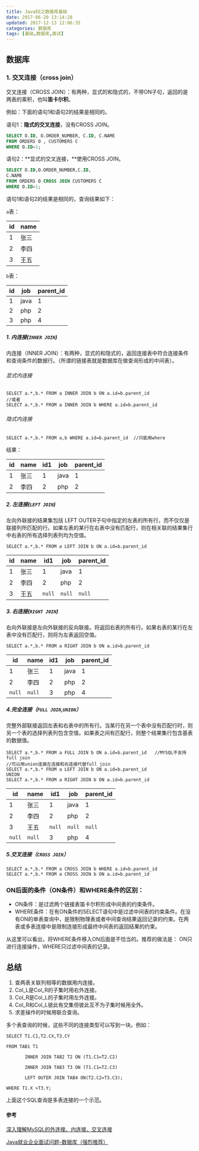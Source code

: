```yaml
---
title: JavaEE之数据库基础
date: 2017-06-20 13:14:28
updated: 2017-12-13 12:06:35categories: 数据库
tags: [基础,数据库,面试]
---
```


## 数据库

### 1. 交叉连接（cross join）

交叉连接（CROSS JOIN）：有两种，显式的和隐式的，不带ON子句，返回的是两表的乘积，也叫**笛卡尔积**。

例如：下面的语句1和语句2的结果是相同的。

语句1：**隐式的交叉连接**，没有CROSS JOIN。

```sql
SELECT O.ID, O.ORDER_NUMBER, C.ID, C.NAME
FROM ORDERS O , CUSTOMERS C
WHERE O.ID=1;
```

语句2：**显式的交叉连接，**使用CROSS JOIN。

```sql
SELECT O.ID,O.ORDER_NUMBER,C.ID,
C.NAME
FROM ORDERS O CROSS JOIN CUSTOMERS C
WHERE O.ID=1;
```

语句1和语句2的结果是相同的，查询结果如下：

`a`表：

| id   | name |
| ---- | ---- |
| 1    | 张三   |
| 2    | 李四   |
| 3    | 王五   |

`b`表：

| id   | job  | parent_id |
| ---- | ---- | --------- |
| 1    | java | 1         |
| 2    | php  | 2         |
| 3    | php  | 4         |

##### 1. 内连接(`INNER JOIN`)

内连接（INNER JOIN）：有两种，显式的和隐式的，返回连接表中符合连接条件和查询条件的数据行。（所谓的链接表就是数据库在做查询形成的中间表）。

###### 显式内连接

```mysql
SELECT a.*,b.* FROM a INNER JOIN b ON a.id=b.parent_id
//或者
SELECT a.*,b.* FROM a INNER JOIN b WHERE a.id=b.parent_id
```

###### 隐式内连接

```mysql
SELECT a.*,b.* FROM a,b WHERE a.id=b.parent_id  //只能用where
```

结果：

| id   | name | id1  | job  | parent_id |
| ---- | ---- | ---- | ---- | --------- |
| 1    | 张三   | 1    | java | 1         |
| 2    | 李四   | 2    | php  | 2         |

##### 2. 左连接(`LEFT JOIN`)

左向外联接的结果集包括  LEFT OUTER子句中指定的左表的所有行，而不仅仅是联接列所匹配的行。如果左表的某行在右表中没有匹配行，则在相关联的结果集行中右表的所有选择列表列均为空值。    

```mysql
SELECT a.*,b.* FROM a LEFT JOIN b ON a.id=b.parent_id
```

| id   | name | id1    | job    | parent_id |
| ---- | ---- | ------ | ------ | --------- |
| 1    | 张三   | 1      | java   | 1         |
| 2    | 李四   | 2      | php    | 2         |
| 3    | 王五   | `null` | `null` | `null`    |

##### 3. 右连接(`RIGHT JOIN`)

右向外联接是左向外联接的反向联接。将返回右表的所有行。如果右表的某行在左表中没有匹配行，则将为左表返回空值。    

```mysql
SELECT a.*,b.* FROM a RIGHT JOIN b ON a.id=b.parent_id
```

| id     | name   | id1  | job  | parent_id |
| ------ | ------ | ---- | ---- | --------- |
| 1      | 张三     | 1    | java | 1         |
| 2      | 李四     | 2    | php  | 2         |
| `null` | `null` | 3    | php  | 4         |

##### 4.完全连接（`FULL JOIN`,`UNION`）

完整外部联接返回左表和右表中的所有行。当某行在另一个表中没有匹配行时，则另一个表的选择列表列包含空值。如果表之间有匹配行，则整个结果集行包含基表的数据值。   

```mysql
SELECT a.*,b.* FROM a FULL JOIN b ON a.id=b.parent_id   //MYSQL不支持full join
//可以用union连接左连接和右连接代替full join
SELECT a.*,b.* FROM a LEFT JOIN b ON a.id=b.parent_id
UNION
SELECT a.*,b.* FROM a RIGHT JOIN b ON a.id=b.parent_id
```

| id     | name   | id1    | job    | parent_id |
| ------ | ------ | ------ | ------ | --------- |
| 1      | 张三     | 1      | java   | 1         |
| 2      | 李四     | 2      | php    | 2         |
| 3      | 王五     | `null` | `null` | `null`    |
| `null` | `null` | 3      | php    | 4         |

##### 5.交叉连接（`CROSS JOIN`）

```mysql
SELECT a.*,b.* FROM a CROSS JOIN b WHERE a.id=b.parent_id
SELECT a.*,b.* FROM a CROSS JOIN b ON a.id=b.parent_id
```

### **ON后面的条件（ON条件）和WHERE条件的区别：**

* ON条件：是过滤两个链接表笛卡尔积形成中间表的约束条件。
* WHERE条件：在有ON条件的SELECT语句中是过滤中间表的约束条件。在没有ON的单表查询中，是限制物理表或者中间查询结果返回记录的约束。在两表或多表连接中是限制连接形成最终中间表的返回结果的约束。

从这里可以看出，将WHERE条件移入ON后面是不恰当的。推荐的做法是：
ON只进行连接操作，WHERE只过滤中间表的记录。

## 总结

1. 查两表关联列相等的数据用内连接。
2. Col_L是Col_R的子集时用右外连接。
3. Col_R是Col_L的子集时用左外连接。
4. Col_R和Col_L彼此有交集但彼此互不为子集时候用全外。
5. 求差操作的时候用联合查询。

多个表查询的时候，这些不同的连接类型可以写到一块。例如：

```mysql
SELECT T1.C1,T2.CX,T3.CY

FROM TAB1 T1

       INNER JOIN TAB2 T2 ON (T1.C1=T2.C2)

       INNER JOIN TAB3 T3 ON (T1.C1=T2.C3)

       LEFT OUTER JOIN TAB4 ON(T2.C2=T3.C3);

WHERE T1.X >T3.Y;
```

上面这个SQL查询是多表连接的一个示范。

#### 参考

[深入理解MySQL的外连接、内连接、交叉连接](http://www.shuchengxian.com/article/168.html)

[Java就业企业面试问题-数据库（强烈推荐）](http://bbs.itheima.com/thread-329953-1-1.html?srx)